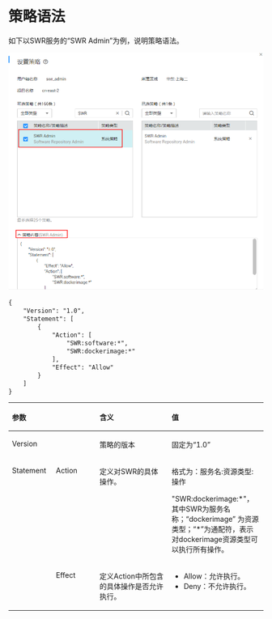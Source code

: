 # 策略语法<a name="swr_01_0073"></a>

如下以SWR服务的“SWR Admin”为例，说明策略语法。

![](figures/策略语法.png)

```
{
    "Version": "1.0",
    "Statement": [
        {
            "Action": [
                "SWR:software:*",
                "SWR:dockerimage:*"
            ],
            "Effect": "Allow"
        }
    ]
}
```

<a name="table33321739133117"></a>
<table><thead align="left"><tr id="row645212399314"><th class="cellrowborder" colspan="2" valign="top" id="mcps1.1.5.1.1"><p id="p14452153933119"><a name="p14452153933119"></a><a name="p14452153933119"></a>参数</p>
</th>
<th class="cellrowborder" valign="top" id="mcps1.1.5.1.2"><p id="p34521839193112"><a name="p34521839193112"></a><a name="p34521839193112"></a>含义</p>
</th>
<th class="cellrowborder" valign="top" id="mcps1.1.5.1.3"><p id="p20452173933117"><a name="p20452173933117"></a><a name="p20452173933117"></a>值</p>
</th>
</tr>
</thead>
<tbody><tr id="row7452203973118"><td class="cellrowborder" colspan="2" valign="top" headers="mcps1.1.5.1.1 "><p id="p7452163911319"><a name="p7452163911319"></a><a name="p7452163911319"></a>Version</p>
</td>
<td class="cellrowborder" valign="top" headers="mcps1.1.5.1.2 "><p id="p8453193903116"><a name="p8453193903116"></a><a name="p8453193903116"></a>策略的版本</p>
</td>
<td class="cellrowborder" valign="top" headers="mcps1.1.5.1.3 "><p id="p14531039103116"><a name="p14531039103116"></a><a name="p14531039103116"></a>固定为“1.0”</p>
</td>
</tr>
<tr id="row1645315392311"><td class="cellrowborder" rowspan="2" valign="top" width="17.22172217221722%" headers="mcps1.1.5.1.1 "><p id="p5453133973114"><a name="p5453133973114"></a><a name="p5453133973114"></a>Statement</p>
</td>
<td class="cellrowborder" valign="top" width="17.121712171217123%" headers="mcps1.1.5.1.1 "><p id="p94531397312"><a name="p94531397312"></a><a name="p94531397312"></a>Action</p>
</td>
<td class="cellrowborder" valign="top" width="28.28282828282828%" headers="mcps1.1.5.1.2 "><p id="p12453339123116"><a name="p12453339123116"></a><a name="p12453339123116"></a>定义对SWR的具体操作。</p>
</td>
<td class="cellrowborder" valign="top" width="37.37373737373737%" headers="mcps1.1.5.1.3 "><p id="p3453103914318"><a name="p3453103914318"></a><a name="p3453103914318"></a>格式为：服务名:资源类型:操作</p>
<p id="p8453193916312"><a name="p8453193916312"></a><a name="p8453193916312"></a>"SWR:dockerimage:*"，其中SWR为服务名称；“dockerimage” 为资源类型；“*”为通配符，表示对dockerimage资源类型可以执行所有操作。</p>
</td>
</tr>
<tr id="row9453153910318"><td class="cellrowborder" valign="top" headers="mcps1.1.5.1.1 "><p id="p194532391314"><a name="p194532391314"></a><a name="p194532391314"></a>Effect</p>
</td>
<td class="cellrowborder" valign="top" headers="mcps1.1.5.1.1 "><p id="p1945319396315"><a name="p1945319396315"></a><a name="p1945319396315"></a>定义Action中所包含的具体操作是否允许执行。</p>
</td>
<td class="cellrowborder" valign="top" headers="mcps1.1.5.1.2 "><a name="ul14535391313"></a><a name="ul14535391313"></a><ul id="ul14535391313"><li>Allow：允许执行。</li><li>Deny：不允许执行。</li></ul>
</td>
</tr>
</tbody>
</table>

